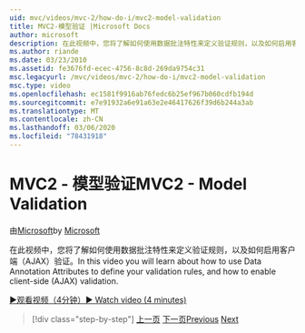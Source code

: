 ```yaml
---
uid: mvc/videos/mvc-2/how-do-i/mvc2-model-validation
title: MVC2-模型验证 |Microsoft Docs
author: microsoft
description: 在此视频中，您将了解如何使用数据批注特性来定义验证规则，以及如何启用客户端（AJAX）验证。
ms.author: riande
ms.date: 03/23/2010
ms.assetid: fe3676fd-ecec-4756-8c8d-269da9754c31
msc.legacyurl: /mvc/videos/mvc-2/how-do-i/mvc2-model-validation
msc.type: video
ms.openlocfilehash: ec1581f9916ab76fedc6b25ef967b060cdfb194d
ms.sourcegitcommit: e7e91932a6e91a63e2e46417626f39d6b244a3ab
ms.translationtype: MT
ms.contentlocale: zh-CN
ms.lasthandoff: 03/06/2020
ms.locfileid: "78431918"
---
```

# <a name="mvc2---model-validation"></a><span data-ttu-id="1346a-103">MVC2 - 模型验证</span><span class="sxs-lookup"><span data-stu-id="1346a-103">MVC2 - Model Validation</span></span>

<span data-ttu-id="1346a-104">由[Microsoft](https://github.com/microsoft)</span><span class="sxs-lookup"><span data-stu-id="1346a-104">by [Microsoft](https://github.com/microsoft)</span></span>

<span data-ttu-id="1346a-105">在此视频中，您将了解如何使用数据批注特性来定义验证规则，以及如何启用客户端（AJAX）验证。</span><span class="sxs-lookup"><span data-stu-id="1346a-105">In this video you will learn about how to use Data Annotation Attributes to define your validation rules, and how to enable client-side (AJAX) validation.</span></span>

[<span data-ttu-id="1346a-106">&#9654;观看视频（4分钟）</span><span class="sxs-lookup"><span data-stu-id="1346a-106">&#9654; Watch video (4 minutes)</span></span>](https://channel9.msdn.com/Blogs/ASP-NET-Site-Videos/mvc2-model-validation)

> [!div class="step-by-step"]
> <span data-ttu-id="1346a-107">[上一页](mvc2-stronglytyped-helpers.md)
> [下一页](mvc2-template-customization.md)</span><span class="sxs-lookup"><span data-stu-id="1346a-107">[Previous](mvc2-stronglytyped-helpers.md)
[Next](mvc2-template-customization.md)</span></span>
